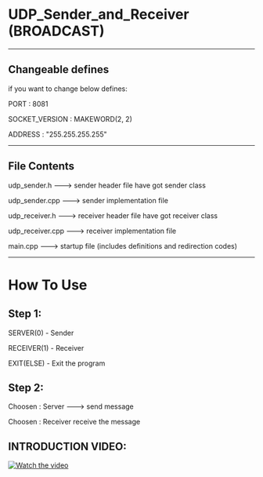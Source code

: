 # UDP_Sender_and_Receiver (BROADCAST)
------------------------------------
## Changeable defines
if you want to change below defines:

PORT : 8081

SOCKET_VERSION : MAKEWORD(2, 2)

ADDRESS : "255.255.255.255"

------------------------------------
## File Contents
udp_sender.h      ---> sender header file have got sender class

udp_sender.cpp    ---> sender implementation file

udp_receiver.h    ---> receiver header file have got receiver class

udp_receiver.cpp  ---> receiver implementation file

main.cpp          ---> startup file (includes definitions and redirection codes)

------------------------------------

# How To Use

## Step 1:

SERVER(0) - Sender

RECEIVER(1) - Receiver

EXIT(ELSE) - Exit the program

## Step 2:

Choosen : Server ---> send message

Choosen : Receiver receive the message

## INTRODUCTION VIDEO:

[![Watch the video](https://github.com/user-attachments/assets/a0c28403-ce22-45e7-9fd8-cb74df2b7e94)]([intro.mp4](https://github.com/user-attachments/assets/a0c28403-ce22-45e7-9fd8-cb74df2b7e94))
